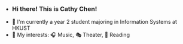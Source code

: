 - ### Hi there! This is Cathy Chen!
- 🐳 I'm currently a year 2 student majoring in Information Systems at HKUST
- 🤩 My interests: 🎧 Music, 🎭 Theater, 📔 Reading

<!--
**hsching/hsching** is a ✨ _special_ ✨ repository because its `README.md` (this file) appears on your GitHub profile.

Here are some ideas to get you started:

- 🔭 I’m currently working on ...
- 🌱 I’m currently learning ...
- 👯 I’m looking to collaborate on ...
- 🤔 I’m looking for help with ...
- 💬 Ask me about ...
- 📫 How to reach me: ...
- 😄 Pronouns: ...
- ⚡ Fun fact: ...
-->
